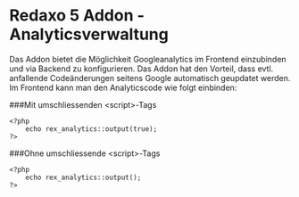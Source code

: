 Redaxo 5 Addon - Analyticsverwaltung
====================================

Das Addon bietet die Möglichkeit Googleanalytics im Frontend einzubinden und via Backend zu konfigurieren. Das Addon hat den Vorteil, dass evtl. anfallende Codeänderungen seitens Google automatisch geupdatet werden. Im Frontend kann man den Analyticscode wie folgt einbinden:

###Mit umschliessenden &lt;script&gt;-Tags

```
<?php
	echo rex_analytics::output(true);
?>
```

###Ohne umschliessende &lt;script&gt;-Tags

```
<?php
	echo rex_analytics::output();
?>
```
